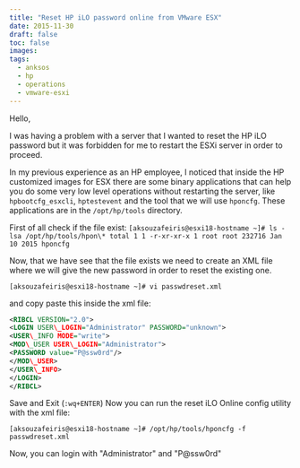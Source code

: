```yaml
---
title: "Reset HP iLO password online from VMware ESX"
date: 2015-11-30
draft: false
toc: false
images:
tags:
  - anksos
  - hp
  - operations
  - vmware-esxi
---
```


Hello,

I was having a problem with a server that I wanted to reset the HP iLO password but it was forbidden for me to restart the ESXi server in order to proceed.

In my previous experience as an HP employee, I noticed that inside the HP customized images for ESX there are some binary applications that can help you do some very low level operations without restarting the server, like `hpbootcfg_esxcli`, `hptestevent` and the tool that we will use `hponcfg`. These applications are in the `/opt/hp/tools` directory.

First of all check if the file exist: `[aksouzafeiris@esxi18-hostname ~]# ls -lsa /opt/hp/tools/hpon\* total 1 1 -r-xr-xr-x 1 root root 232716 Jan 10 2015 hponcfg`

Now, that we have see that the file exists we need to create an XML file where we will give the new password in order to reset the existing one.

`[aksouzafeiris@esxi18-hostname ~]# vi passwdreset.xml`

and copy paste this inside the xml file:

```xml
<RIBCL VERSION="2.0">
<LOGIN USER\_LOGIN="Administrator" PASSWORD="unknown">
<USER\_INFO MODE="write">
<MOD\_USER USER\_LOGIN="Administrator">
<PASSWORD value="P@ssw0rd"/>
</MOD\_USER>
</USER\_INFO>
</LOGIN>
</RIBCL>
```

Save and Exit (`:wq+ENTER`) Now you can run the reset iLO Online config utility with the xml file:

`[aksouzafeiris@esxi18-hostname ~]# /opt/hp/tools/hponcfg -f passwdreset.xml`

Now, you can login with "Administrator" and "P@ssw0rd"